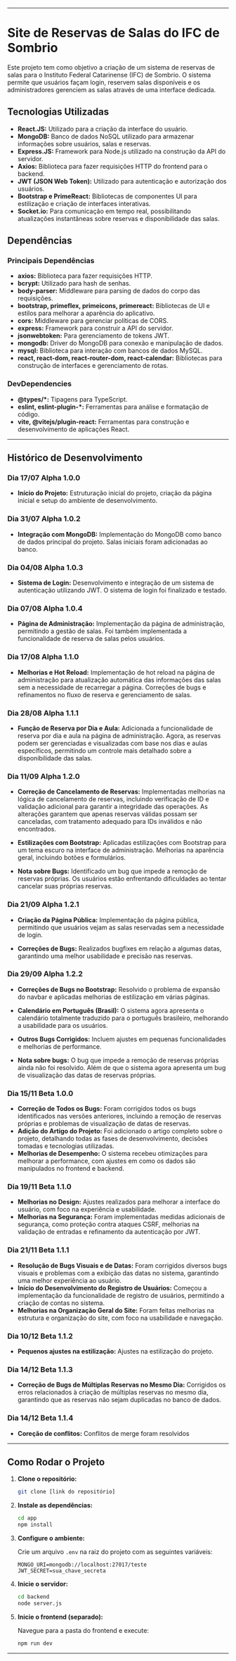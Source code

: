 
---

# Site de Reservas de Salas do IFC de Sombrio

Este projeto tem como objetivo a criação de um sistema de reservas de salas para o Instituto Federal Catarinense (IFC) de Sombrio. O sistema permite que usuários façam login, reservem salas disponíveis e os administradores gerenciem as salas através de uma interface dedicada.

## Tecnologias Utilizadas

- **React.JS:** Utilizado para a criação da interface do usuário.
- **MongoDB:** Banco de dados NoSQL utilizado para armazenar informações sobre usuários, salas e reservas.
- **Express.JS:** Framework para Node.js utilizado na construção da API do servidor.
- **Axios:** Biblioteca para fazer requisições HTTP do frontend para o backend.
- **JWT (JSON Web Token):** Utilizado para autenticação e autorização dos usuários.
- **Bootstrap e PrimeReact:** Bibliotecas de componentes UI para estilização e criação de interfaces interativas.
- **Socket.io:** Para comunicação em tempo real, possibilitando atualizações instantâneas sobre reservas e disponibilidade das salas.

## Dependências

### Principais Dependências

- **axios:** Biblioteca para fazer requisições HTTP.
- **bcrypt:** Utilizado para hash de senhas.
- **body-parser:** Middleware para parsing de dados do corpo das requisições.
- **bootstrap, primeflex, primeicons, primereact:** Bibliotecas de UI e estilos para melhorar a aparência do aplicativo.
- **cors:** Middleware para gerenciar políticas de CORS.
- **express:** Framework para construir a API do servidor.
- **jsonwebtoken:** Para gerenciamento de tokens JWT.
- **mongodb:** Driver do MongoDB para conexão e manipulação de dados.
- **mysql:** Biblioteca para interação com bancos de dados MySQL.
- **react, react-dom, react-router-dom, react-calendar:** Bibliotecas para construção de interfaces e gerenciamento de rotas.

### DevDependencies

- **@types/*:** Tipagens para TypeScript.
- **eslint, eslint-plugin-*:** Ferramentas para análise e formatação de código.
- **vite, @vitejs/plugin-react:** Ferramentas para construção e desenvolvimento de aplicações React.

---

## Histórico de Desenvolvimento

### Dia 17/07 Alpha 1.0.0
- **Início do Projeto:** Estruturação inicial do projeto, criação da página inicial e setup do ambiente de desenvolvimento.

### Dia 31/07 Alpha 1.0.2
- **Integração com MongoDB:** Implementação do MongoDB como banco de dados principal do projeto. Salas iniciais foram adicionadas ao banco.

### Dia 04/08 Alpha 1.0.3
- **Sistema de Login:** Desenvolvimento e integração de um sistema de autenticação utilizando JWT. O sistema de login foi finalizado e testado.

### Dia 07/08 Alpha 1.0.4
- **Página de Administração:** Implementação da página de administração, permitindo a gestão de salas. Foi também implementada a funcionalidade de reserva de salas pelos usuários.

### Dia 17/08 Alpha 1.1.0
- **Melhorias e Hot Reload:** Implementação de hot reload na página de administração para atualização automática das informações das salas sem a necessidade de recarregar a página. Correções de bugs e refinamentos no fluxo de reserva e gerenciamento de salas.

### Dia 28/08 Alpha 1.1.1
- **Função de Reserva por Dia e Aula:** Adicionada a funcionalidade de reserva por dia e aula na página de administração. Agora, as reservas podem ser gerenciadas e visualizadas com base nos dias e aulas específicos, permitindo um controle mais detalhado sobre a disponibilidade das salas.

### Dia 11/09 Alpha 1.2.0
- **Correção de Cancelamento de Reservas:** Implementadas melhorias na lógica de cancelamento de reservas, incluindo verificação de ID e validação adicional para garantir a integridade das operações. As alterações garantem que apenas reservas válidas possam ser canceladas, com tratamento adequado para IDs inválidos e não encontrados.

- **Estilizações com Bootstrap:** Aplicadas estilizações com Bootstrap para um tema escuro na interface de administração. Melhorias na aparência geral, incluindo botões e formulários.

- **Nota sobre Bugs:** Identificado um bug que impede a remoção de reservas próprias. Os usuários estão enfrentando dificuldades ao tentar cancelar suas próprias reservas.

### Dia 21/09 Alpha 1.2.1
- **Criação da Página Pública:** Implementação da página pública, permitindo que usuários vejam as salas reservadas sem a necessidade de login.

- **Correções de Bugs:** Realizados bugfixes em relação a algumas datas, garantindo uma melhor usabilidade e precisão nas reservas.

### Dia 29/09 Alpha 1.2.2
- **Correções de Bugs no Bootstrap:** Resolvido o problema de expansão do navbar e aplicadas melhorias de estilização em várias páginas.
- **Calendário em Português (Brasil):** O sistema agora apresenta o calendário totalmente traduzido para o português brasileiro, melhorando a usabilidade para os usuários.
- **Outros Bugs Corrigidos:** Incluem ajustes em pequenas funcionalidades e melhorias de performance.

- **Nota sobre bugs:** O bug que impede a remoção de reservas próprias ainda não foi resolvido. Além de que o sistema agora apresenta um bug de visualização das datas de reservas próprias.

### Dia 15/11 Beta 1.0.0
- **Correção de Todos os Bugs:** Foram corrigidos todos os bugs identificados nas versões anteriores, incluindo a remoção de reservas próprias e problemas de visualização de datas de reservas.
- **Adição do Artigo do Projeto:** Foi adicionado o artigo completo sobre o projeto, detalhando todas as fases de desenvolvimento, decisões tomadas e tecnologias utilizadas.
- **Melhorias de Desempenho:** O sistema recebeu otimizações para melhorar a performance, com ajustes em como os dados são manipulados no frontend e backend.

### Dia 19/11 Beta 1.1.0
- **Melhorias no Design:** Ajustes realizados para melhorar a interface do usuário, com foco na experiência e usabilidade.
- **Melhorias na Segurança:** Foram implementadas medidas adicionais de segurança, como proteção contra ataques CSRF, melhorias na validação de entradas e refinamento da autenticação por JWT.

### Dia 21/11 Beta 1.1.1
- **Resolução de Bugs Visuais e de Datas:** Foram corrigidos diversos bugs visuais e problemas com a exibição das datas no sistema, garantindo uma melhor experiência ao usuário.
- **Início do Desenvolvimento do Registro de Usuários:** Começou a implementação da funcionalidade de registro de usuários, permitindo a criação de contas no sistema.
- **Melhorias na Organização Geral do Site:** Foram feitas melhorias na estrutura e organização do site, com foco na usabilidade e navegação.

### Dia 10/12 Beta 1.1.2
- **Pequenos ajustes na estilização:** Ajustes na estilização do projeto.

### Dia 14/12 Beta 1.1.3
- **Correção de Bugs de Múltiplas Reservas no Mesmo Dia:** Corrigidos os erros relacionados à criação de múltiplas reservas no mesmo dia, garantindo que as reservas não sejam duplicadas no banco de dados.

### Dia 14/12 Beta 1.1.4
- **Coreção de conflitos:** Conflitos de merge foram resolvidos

---


## Como Rodar o Projeto

1. **Clone o repositório:**

   ```bash
   git clone [link do repositório]
   ```

2. **Instale as dependências:**

   ```bash
   cd app
   npm install
   ```

3. **Configure o ambiente:**

   Crie um arquivo `.env` na raiz do projeto com as seguintes variáveis:

   ```
   MONGO_URI=mongodb://localhost:27017/teste
   JWT_SECRET=sua_chave_secreta
   ```

4. **Inicie o servidor:**

   ```bash
   cd backend
   node server.js
   ```

5. **Inicie o frontend (separado):**

   Navegue para a pasta do frontend e execute:

   ```bash
   npm run dev
   ```

--- 